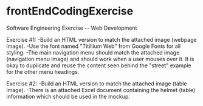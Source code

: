# frontEndCodingExercise

Software Engineering Exercise -- Web Development 

Exercise #1: 
-Build an HTML version to match the attached image (webpage image).
-Use the font named "Titillium Web" from Google Fonts for all styling.
-The main navigation menu should match the attached image (navigation menu image) and should work when a user mouses over it. It is okay 
to duplicate and reuse the content seen behind the "street" example for the other menu headings.

Exercise #2: 
-Build an HTML version to match the attached image (table image).
-There is an attached Excel document containing the helmet (table) information which should be used in the mockup.
